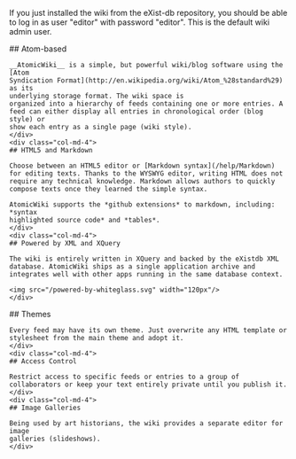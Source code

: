 If you just installed the wiki from the eXist-db repository, you should be able to log in as user "editor" with password "editor". This is the default wiki admin user.

<div class="row">
    <div class="col-md-4">
    ## Atom-based
    
    __AtomicWiki__ is a simple, but powerful wiki/blog software using the [Atom 
    Syndication Format](http://en.wikipedia.org/wiki/Atom_%28standard%29) as its
    underlying storage format. The wiki space is 
    organized into a hierarchy of feeds containing one or more entries. A 
    feed can either display all entries in chronological order (blog style) or
    show each entry as a single page (wiki style).
    </div>
    <div class="col-md-4">
    ## HTML5 and Markdown
    
    Choose between an HTML5 editor or [Markdown syntax](/help/Markdown) for editing texts. Thanks to the WYSWYG editor, writing HTML does not require any technical knowledge. Markdown allows authors to quickly compose texts once they learned the simple syntax.
    
    AtomicWiki supports the *github extensions* to markdown, including: *syntax
    highlighted source code* and *tables*.
    </div>
    <div class="col-md-4">
    ## Powered by XML and XQuery
    
    The wiki is entirely written in XQuery and backed by the eXistdb XML database. AtomicWiki ships as a single application archive and integrates well with other apps running in the same database context.
    
    <img src="/powered-by-whiteglass.svg" width="120px"/>
    </div>
</div>

<div class="row">
    <div class="col-md-4">
    ## Themes
    
    Every feed may have its own theme. Just overwrite any HTML template or 
    stylesheet from the main theme and adopt it.
    </div>
    <div class="col-md-4">
    ## Access Control
    
    Restrict access to specific feeds or entries to a group of collaborators or keep your text entirely private until you publish it.
    </div>
    <div class="col-md-4">
    ## Image Galleries
    
    Being used by art historians, the wiki provides a separate editor for image
    galleries (slideshows).
    </div>
</div>